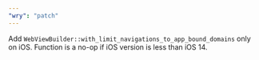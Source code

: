 ```yaml
---
"wry": "patch"
---
```


Add `WebViewBuilder::with_limit_navigations_to_app_bound_domains` only on iOS.
Function is a no-op if iOS version is less than iOS 14.